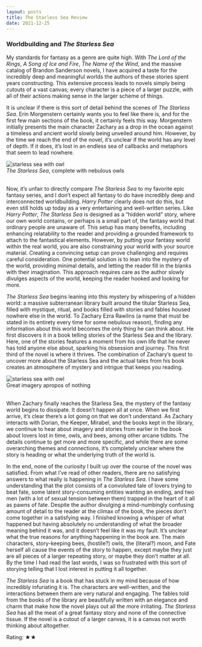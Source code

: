 ```yaml
---
layout: posts
title: The Starless Sea Review
date: 2021-12-25
---
```


### Worldbuilding and *The Starless Sea*

My standards for fantasy as a genre are quite high. With *The Lord of the Rings*, *A Song of Ice and Fire*, *The Name of the Wind*, and the massive catalog of Brandon Sanderson novels, I have acquired a taste for the incredibly deep and meaningful worlds the authors of these stories spent years constructing. This extensive process leads to novels simply being cutouts of a vast canvas; every character is a piece of a larger puzzle, with all of their actions making sense in the larger scheme of things.

It is unclear if there is this sort of detail behind the scenes of *The Starless Sea*. Erin Morgenstern certainly wants you to feel like there is, and for the first few main sections of the book, it certainly feels this way. Morgenstern initially presents the main character Zachary as a drop in the ocean against a timeless and ancient world slowly being unveiled around him. However, by the time we reach the end of the novel, it’s unclear if the world has any level of depth. If it does, it’s lost in an endless sea of callbacks and metaphors that seem to lead nowhere. 

<div class="row container">
		<div class="col-12">
			<img src="https://pbs.twimg.com/media/EInVXZcW4AEW65h?format=jpg&amp;name=medium" class="img-fluid rounded align-middle mx-auto d-block" style="max-width:65%;" alt="starless sea with owl">
		</div>
        <figcaption class="figure-caption text-center"><i>The Starless Sea</i>, complete with nebulous owls</figcaption>

</div>

<br>

Now, it’s unfair to directly compare *The Starless Sea* to my favorite epic fantasy series, and I don’t expect all fantasy to do have incredibly deep and interconnected worldbuilding. *Harry Potter* clearly does not do this, but even still holds up today as a very entertaining and well-written series. Like *Harry Potter*, *The Starless Sea* is designed as a “hidden world” story, where our own world contains, or perhaps is a small part of, the fantasy world that ordinary people are unaware of. This setup has many benefits, including enhancing relatability to the reader and providing a grounded framework to attach to the fantastical elements. However, by putting your fantasy world within the real world, you are also constraining your world with your source material. Creating a convincing setup can prove challenging and requires careful consideration. One potential solution is to lean into the mystery of the world, providing minimal details, and letting the reader fill in the blanks with their imagination. This approach requires care as the author slowly divulges aspects of the world, keeping the reader hooked and looking for more. 

*The Starless Sea* begins leaning into this mystery by whispering of a hidden world: a massive subterranean library built around the titular Starless Sea, filled with mystique, ritual, and books filled with stories and fables housed nowhere else in the world. To Zachary Ezra Rawlins (a name that must be stated in its entirety every time for some nebulous reason), finding any information about this world becomes the only thing he can think about. He first discovers it in a book telling stories of the Starless Sea and the library. Here, one of the stories features a moment from his own life that he never has told anyone else about, sparking his obsession and journey. This first third of the novel is where it thrives. The combination of Zachary’s quest to uncover more about the Starless Sea and the actual tales from his book creates an atmosphere of mystery and intrigue that keeps you reading.

<div class="row container">
		<div class="col-12">
			<img src="https://pbs.twimg.com/media/EIdP4vCXUAALR9g?format=jpg&name=medium" class="img-fluid rounded align-middle mx-auto d-block" style="max-width:65%;" alt="starless sea with owl">
		</div>
        <figcaption class="figure-caption text-center">Great imagery apropos of nothing</figcaption>

</div>

<br>

When Zachary finally reaches the Starless Sea, the mystery of the fantasy world begins to dissipate.  It doesn’t happen all at once. When we first arrive, it’s clear there’s a lot going on that we don’t understand. As Zachary interacts with Dorian, the Keeper, Mirabel, and the books kept in the library, we continue to hear about imagery and stories from earlier in the book about lovers lost in time, owls, and bees, among other arcane tidbits. The details continue to get more and more specific, and while there are some overarching themes and connections, it’s completely unclear where the story is heading or what the underlying truth of the world is.

In the end, none of the curiosity I built up over the course of the novel was satisfied. From what I’ve read of other readers, there are no satisfying answers to what really is happening in *The Starless Sea*. I have some understanding that the plot consists of a convoluted tale of lovers trying to beat fate, some latent story-consuming entities wanting an ending, and two men (with a lot of sexual tension between them) trapped in the heart of it all as pawns of fate. Despite the author divulging a mind-numbingly confusing amount of detail to the reader at the climax of the book, the pieces don’t come together in a satisfying way. I finished knowing a whisper of what happened but having absolutely no understanding of what the broader meaning behind it was, and it doesn’t feel like it was my fault. It’s unclear what the true reasons for anything happening in the book are. The main characters, story-keeping bees, (hostile?) owls, the (literal?) moon, and Fate herself all cause the events of the story to happen, except maybe they just are all pieces of a larger repeating story, or maybe they don’t matter at all. By the time I had read the last words, I was so frustrated with this sort of storying telling that I lost interest in putting it all together. 

*The Starless Sea* is a book that has stuck in my mind because of how incredibly infuriating it is. The characters are well-written, and the interactions between them are very natural and engaging. The fables told from the books of the library are beautifully written with an elegance and charm that make how the novel plays out all the more irritating. *The Starless Sea* has all the meat of a great fantasy story and none of the connective tissue. If the novel is a cutout of a larger canvas, it is a canvas not worth thinking about altogether.

Rating: &#x2605;&#x2605;
